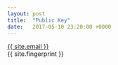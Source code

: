 ```yaml
---
layout: post
title:  "Public Key"
date:   2017-05-10 23:20:00 +0000
---
```


<a href="mailto:{{ site.email }}"> {{ site.email }}</a>
<br>{{ site.fingerprint }}


<object type="text/html" data="/img/publickey.txt" width="100%" height="1600px"> </object>
